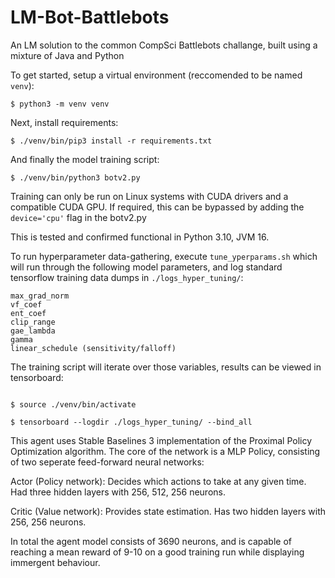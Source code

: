 # LM-Bot-Battlebots
An LM solution to the common CompSci Battlebots challange, built using a mixture of Java and Python

To get started, setup a virtual environment (reccomended to be named `venv`):

```$ python3 -m venv venv```

Next, install requirements:

```$ ./venv/bin/pip3 install -r requirements.txt```

And finally the model training script:

```$ ./venv/bin/python3 botv2.py```

Training can only be run on Linux systems with CUDA drivers and a compatible CUDA GPU.
If required, this can be bypassed by adding the `device='cpu'` flag in the botv2.py 

This is tested and confirmed functional in Python 3.10, JVM 16.

To run hyperparameter data-gathering, execute `tune_yperparams.sh` which will run through the following model parameters, and log standard tensorflow training data dumps in `./logs_hyper_tuning/`:

```
max_grad_norm
vf_coef
ent_coef
clip_range
gae_lambda
gamma
linear_schedule (sensitivity/falloff)
```

The training script will iterate over those variables, results can be viewed in tensorboard:
```

$ source ./venv/bin/activate

$ tensorboard --logdir ./logs_hyper_tuning/ --bind_all

```

This agent uses Stable Baselines 3 implementation of the Proximal Policy Optimization algorithm. The core of the network is a MLP Policy, consisting of two seperate feed-forward neural networks:

Actor (Policy network): Decides which actions to take at any given time. Had three hidden layers with 256, 512, 256 neurons.

Critic (Value network): Provides state estimation. Has two hidden layers with 256, 256 neurons.

In total the agent model consists of 3690 neurons, and is capable of reaching a mean reward of 9-10 on a good training run while displaying immergent behaviour.